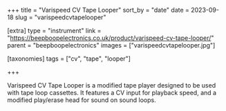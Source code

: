 +++
title = "Varispeed CV Tape Looper"
sort_by = "date"
date = 2023-09-18
slug = "varispeedcvtapelooper"

[extra]
type = "instrument"
link = "https://beepboopelectronics.co.uk/product/varispeed-cv-tape-looper/"
parent = "beepboopelectronics"
images = ["varispeedcvtapelooper.jpg"]

[taxonomies]
tags = ["cv", "tape", "looper"]

+++

Varispeed CV Tape Looper is a modified tape player designed to be used with tape loop cassettes. It features a CV input for playback speed, and a modified play/erase head for sound on sound loops.